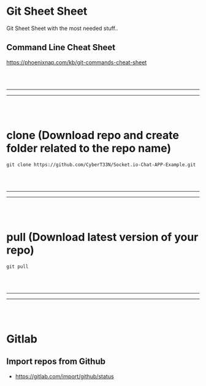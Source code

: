 # Git Sheet Sheet
Git Sheet Sheet with the most needed stuff..


## Command Line Cheat Sheet
https://phoenixnap.com/kb/git-commands-cheat-sheet

<br><br>
______________________________________________________
______________________________________________________
<br><br>


# clone (Download repo and create folder related to the repo name)
```
git clone https://github.com/CyberT33N/Socket.io-Chat-APP-Example.git
```


<br><br>
______________________________________________________
______________________________________________________
<br><br>


# pull (Download latest version of your repo)
```
git pull
```


<br><br>
______________________________________________________
______________________________________________________
<br><br>



# Gitlab

## Import repos from Github
- https://gitlab.com/import/github/status
